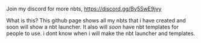 Join my discord for more nbts, https://discord.gg/By5SwE9jvy  

What is this?
This github page shows all my nbts that i have created and soon will show a nbt launcher.
It also will *soon* have nbt templates for people to use.
i dont know when i will make the nbt launcher and templates.

